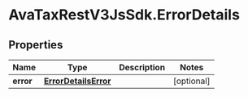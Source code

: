 # AvaTaxRestV3JsSdk.ErrorDetails

## Properties

Name | Type | Description | Notes
------------ | ------------- | ------------- | -------------
**error** | [**ErrorDetailsError**](ErrorDetailsError.md) |  | [optional] 


